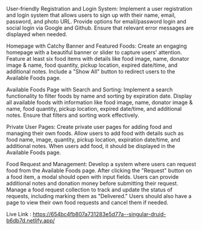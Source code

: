 User-friendly Registration and Login System: Implement a user registration and login system that allows users to sign up with their name, email, password, and photo URL. Provide options for email/password login and social login via Google and Github. Ensure that relevant error messages are displayed when needed.

Homepage with Catchy Banner and Featured Foods: Create an engaging homepage with a beautiful banner or slider to capture users' attention. Feature at least six food items with details like food image, name, donator image & name, food quantity, pickup location, expired date/time, and additional notes. Include a "Show All" button to redirect users to the Available Foods page.

Available Foods Page with Search and Sorting: Implement a search functionality to filter foods by name and sorting by expiration date. Display all available foods with information like food image, name, donator image & name, food quantity, pickup location, expired date/time, and additional notes. Ensure that filters and sorting work effectively.

Private User Pages: Create private user pages for adding food and managing their own foods. Allow users to add food with details such as food name, image, quantity, pickup location, expiration date/time, and additional notes. When users add food, it should be displayed in the Available Foods page.

Food Request and Management: Develop a system where users can request food from the Available Foods page. After clicking the "Request" button on a food item, a modal should open with input fields. Users can provide additional notes and donation money before submitting their request. Manage a food request collection to track and update the status of requests, including marking them as "Delivered." Users should also have a page to view their own food requests and cancel them if needed.



Live Link : https://654bc4fb807a731283e5d77a--singular-druid-b6db7d.netlify.app/